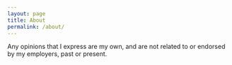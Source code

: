 ```yaml
---
layout: page
title: About
permalink: /about/
---
```


Any opinions that I express are my own, and are not related to or endorsed by my employers, past or present.
